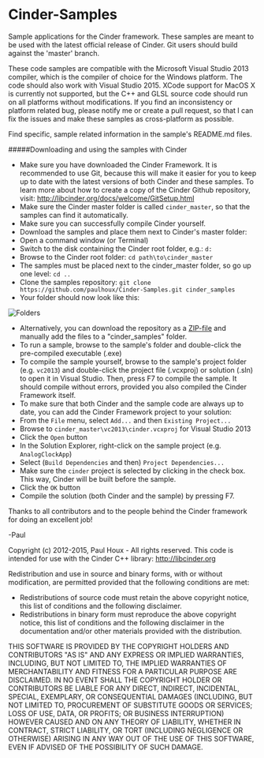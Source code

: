 Cinder-Samples
==============

Sample applications for the Cinder framework. These samples are meant to be used with the latest official release of Cinder. Git users should build against the 'master' branch.

These code samples are compatible with the Microsoft Visual Studio 2013 compiler, which is the compiler of choice for the Windows platform. The code should also work with Visual Studio 2015. XCode support for MacOS X is currently not supported, but the C++ and GLSL source code should run on all platforms without modifications. If you find an inconsistency or platform related bug, please notify me or create a pull request, so that I can fix the issues and make these samples as cross-platform as possible. 

Find specific, sample related information in the sample's README.md files.


#####Downloading and using the samples with Cinder
* Make sure you have downloaded the Cinder Framework. It is recommended to use Git, because this will make it easier for you to keep up to date with the latest versions of both Cinder and these samples. To learn more about how to create a copy of the Cinder Github repository, visit: http://libcinder.org/docs/welcome/GitSetup.html
* Make sure the Cinder master folder is called ```cinder_master```, so that the samples can find it automatically. 
* Make sure you can successfully compile Cinder yourself. 
* Download the samples and place them next to Cinder's master folder:
 * Open a command window (or Terminal)
 * Switch to the disk containing the Cinder root folder, e.g.: ```d:```
 * Browse to the Cinder root folder: ```cd path\to\cinder_master```
 * The samples must be placed next to the cinder_master folder, so go up one level: ```cd ..```
 * Clone the samples repository: ```git clone https://github.com/paulhoux/Cinder-Samples.git cinder_samples```
 * Your folder should now look like this:

 ![Folders](https://raw.github.com/paulhoux/Cinder-Samples/master/FOLDERS.jpg)
 * Alternatively, you can download the repository as a [ZIP-file](https://github.com/paulhoux/Cinder-Samples/zipball/master) and manually add the files to a "cinder_samples" folder.
* To run a sample, browse to the sample's folder and double-click the pre-compiled executable (.exe)
* To compile the sample yourself, browse to the sample's project folder (e.g. ```vc2013```) and double-click the project file (.vcxproj) or solution (.sln) to open it in Visual Studio. Then, press F7 to compile the sample. It should compile without errors, provided you also compiled the Cinder Framework itself.
* To make sure that both Cinder and the sample code are always up to date, you can add the Cinder Framework project to your solution:
 * From the ```File``` menu, select ```Add...``` and then ```Existing Project...```
 * Browse to ```cinder_master\vc2013\cinder.vcxproj``` for Visual Studio 2013
 * Click the ```Open``` button
 * In the Solution Explorer, right-click on the sample project (e.g. ```AnalogClockApp```)
 * Select (```Build Dependencies``` and then) ```Project Dependencies...```
 * Make sure the ```cinder``` project is selected by clicking in the check box. This way, Cinder will be built before the sample.
 * Click the ```OK``` button
 * Compile the solution (both Cinder and the sample) by pressing F7.


Thanks to all contributors and to the people behind the Cinder framework for doing an excellent job!

-Paul


Copyright (c) 2012-2015, Paul Houx - All rights reserved. This code is intended for use with the Cinder C++ library: http://libcinder.org

Redistribution and use in source and binary forms, with or without modification, are permitted provided that the following conditions are met:

* Redistributions of source code must retain the above copyright notice, this list of conditions and the following disclaimer.
* Redistributions in binary form must reproduce the above copyright notice, this list of conditions and the following disclaimer in the documentation and/or other materials provided with the distribution.

THIS SOFTWARE IS PROVIDED BY THE COPYRIGHT HOLDERS AND CONTRIBUTORS "AS IS" AND ANY EXPRESS OR IMPLIED WARRANTIES, INCLUDING, BUT NOT LIMITED TO, THE IMPLIED WARRANTIES OF MERCHANTABILITY AND FITNESS FOR A PARTICULAR PURPOSE ARE DISCLAIMED. IN NO EVENT SHALL THE COPYRIGHT HOLDER OR CONTRIBUTORS BE LIABLE FOR ANY DIRECT, INDIRECT, INCIDENTAL, SPECIAL, EXEMPLARY, OR CONSEQUENTIAL DAMAGES (INCLUDING, BUT NOT LIMITED TO, PROCUREMENT OF SUBSTITUTE GOODS OR SERVICES; LOSS OF USE, DATA, OR PROFITS; OR BUSINESS INTERRUPTION) HOWEVER CAUSED AND ON ANY THEORY OF LIABILITY, WHETHER IN CONTRACT, STRICT LIABILITY, OR TORT (INCLUDING NEGLIGENCE OR OTHERWISE) ARISING IN ANY WAY OUT OF THE USE OF THIS SOFTWARE, EVEN IF ADVISED OF THE POSSIBILITY OF SUCH DAMAGE.


